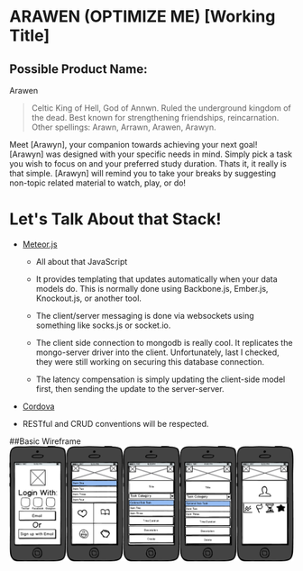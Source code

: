 ARAWEN (OPTIMIZE ME) [Working Title]
====================================

Possible Product Name:
----------------------
Arawen

>Celtic King of Hell, God of Annwn.  Ruled the underground kingdom of the dead.  Best known for strengthening friendships, reincarnation.
> Other spellings: Arawn, Arrawn, Arawen, Arawyn.

<p>Meet [Arawyn], your companion towards achieving your next goal!  [Arawyn] was designed with your specific needs in mind.  Simply pick a task you wish to focus on and your preferred study duration.  Thats it, it really is that simple.  [Arawyn] will remind you to take your breaks by suggesting non-topic related material to watch, play, or do!</p>

Let's Talk About that Stack!
============================
* [Meteor.js](https://www.meteor.com/)
    * All about that JavaScript
    * It provides templating that updates automatically when your data models do. This is normally done using Backbone.js, Ember.js, Knockout.js, or another tool.

    * The client/server messaging is done via websockets using something like socks.js or socket.io.

    * The client side connection to mongodb is really cool. It replicates the mongo-server driver into the client. Unfortunately, last I checked, they were still working on securing this database connection.

    * The latency compensation is simply updating the client-side model first, then sending the update to the server-server.
    
* [Cordova](http://cordova.apache.org/)
* RESTful and CRUD conventions will be respected.

##Basic Wireframe
![wireframe](optimize.png)
